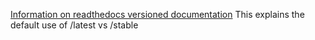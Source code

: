 [Information on readthedocs versioned documentation](https://docs.readthedocs.io/en/stable/versions.html)
This explains the default use of /latest vs /stable

